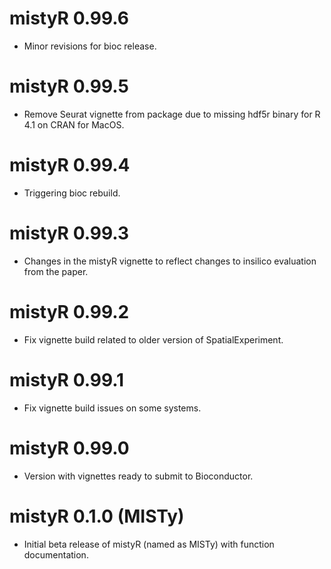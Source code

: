 # mistyR 0.99.6

-   Minor revisions for bioc release.

# mistyR 0.99.5

-   Remove Seurat vignette from package due to missing hdf5r binary for R 4.1 on CRAN for MacOS.

# mistyR 0.99.4

-   Triggering bioc rebuild.

# mistyR 0.99.3

-   Changes in the mistyR vignette to reflect changes to insilico evaluation from the paper.

# mistyR 0.99.2

-   Fix vignette build related to older version of SpatialExperiment.

# mistyR 0.99.1

-   Fix vignette build issues on some systems.

# mistyR 0.99.0

-   Version with vignettes ready to submit to Bioconductor.

# mistyR 0.1.0 (MISTy)

-   Initial beta release of mistyR (named as MISTy) with function documentation.